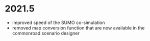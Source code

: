 # 2021.5

- improved speed of the SUMO co-simulation
- removed map conversion function that are now available in the commonroad scenario designer
